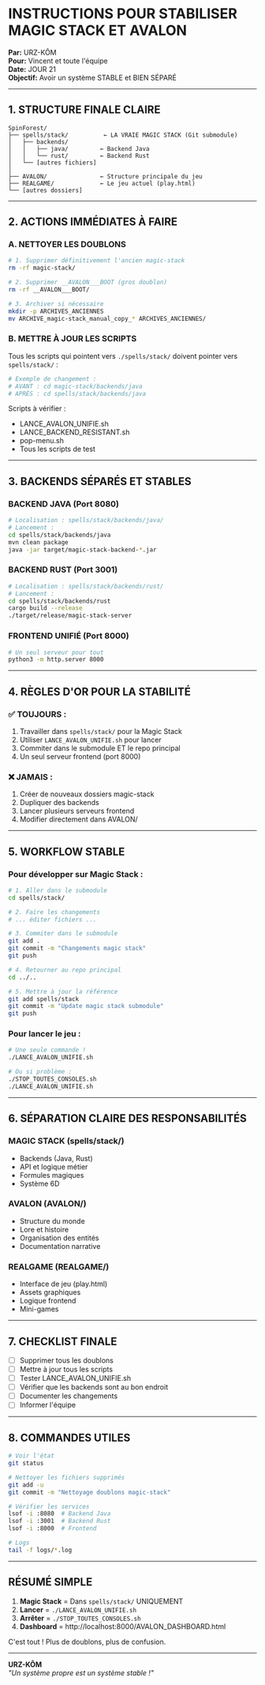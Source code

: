 # INSTRUCTIONS POUR STABILISER MAGIC STACK ET AVALON

**Par:** URZ-KÔM  
**Pour:** Vincent et toute l'équipe  
**Date:** JOUR 21  
**Objectif:** Avoir un système STABLE et BIEN SÉPARÉ

---

## 1. STRUCTURE FINALE CLAIRE

```
SpinForest/
├── spells/stack/          ← LA VRAIE MAGIC STACK (Git submodule)
│   ├── backends/
│   │   ├── java/         ← Backend Java  
│   │   └── rust/         ← Backend Rust
│   └── [autres fichiers]
│
├── AVALON/               ← Structure principale du jeu
├── REALGAME/             ← Le jeu actuel (play.html)
└── [autres dossiers]
```

---

## 2. ACTIONS IMMÉDIATES À FAIRE

### A. NETTOYER LES DOUBLONS
```bash
# 1. Supprimer définitivement l'ancien magic-stack
rm -rf magic-stack/

# 2. Supprimer __AVALON___BOOT (gros doublon)  
rm -rf __AVALON___BOOT/

# 3. Archiver si nécessaire
mkdir -p ARCHIVES_ANCIENNES
mv ARCHIVE_magic-stack_manual_copy_* ARCHIVES_ANCIENNES/
```

### B. METTRE À JOUR LES SCRIPTS
Tous les scripts qui pointent vers `./spells/stack/` doivent pointer vers `spells/stack/` :

```bash
# Exemple de changement :
# AVANT : cd magic-stack/backends/java
# APRÈS : cd spells/stack/backends/java
```

Scripts à vérifier :
- LANCE_AVALON_UNIFIE.sh
- LANCE_BACKEND_RESISTANT.sh  
- pop-menu.sh
- Tous les scripts de test

---

## 3. BACKENDS SÉPARÉS ET STABLES

### BACKEND JAVA (Port 8080)
```bash
# Localisation : spells/stack/backends/java/
# Lancement :
cd spells/stack/backends/java
mvn clean package
java -jar target/magic-stack-backend-*.jar
```

### BACKEND RUST (Port 3001)
```bash
# Localisation : spells/stack/backends/rust/
# Lancement :
cd spells/stack/backends/rust
cargo build --release
./target/release/magic-stack-server
```

### FRONTEND UNIFIÉ (Port 8000)
```bash
# Un seul serveur pour tout
python3 -m http.server 8000
```

---

## 4. RÈGLES D'OR POUR LA STABILITÉ

### ✅ TOUJOURS :
1. Travailler dans `spells/stack/` pour la Magic Stack
2. Utiliser `LANCE_AVALON_UNIFIE.sh` pour lancer
3. Commiter dans le submodule ET le repo principal
4. Un seul serveur frontend (port 8000)

### ❌ JAMAIS :
1. Créer de nouveaux dossiers magic-stack
2. Dupliquer des backends
3. Lancer plusieurs serveurs frontend
4. Modifier directement dans AVALON/

---

## 5. WORKFLOW STABLE

### Pour développer sur Magic Stack :
```bash
# 1. Aller dans le submodule
cd spells/stack/

# 2. Faire les changements
# ... éditer fichiers ...

# 3. Commiter dans le submodule
git add .
git commit -m "Changements magic stack"
git push

# 4. Retourner au repo principal
cd ../..

# 5. Mettre à jour la référence
git add spells/stack
git commit -m "Update magic stack submodule"
git push
```

### Pour lancer le jeu :
```bash
# Une seule commande !
./LANCE_AVALON_UNIFIE.sh

# Ou si problème :
./STOP_TOUTES_CONSOLES.sh
./LANCE_AVALON_UNIFIE.sh
```

---

## 6. SÉPARATION CLAIRE DES RESPONSABILITÉS

### MAGIC STACK (spells/stack/)
- Backends (Java, Rust)
- API et logique métier
- Formules magiques
- Système 6D

### AVALON (AVALON/)
- Structure du monde
- Lore et histoire
- Organisation des entités
- Documentation narrative

### REALGAME (REALGAME/)
- Interface de jeu (play.html)
- Assets graphiques
- Logique frontend
- Mini-games

---

## 7. CHECKLIST FINALE

- [ ] Supprimer tous les doublons
- [ ] Mettre à jour tous les scripts
- [ ] Tester LANCE_AVALON_UNIFIE.sh
- [ ] Vérifier que les backends sont au bon endroit
- [ ] Documenter les changements
- [ ] Informer l'équipe

---

## 8. COMMANDES UTILES

```bash
# Voir l'état
git status

# Nettoyer les fichiers supprimés
git add -u
git commit -m "Nettoyage doublons magic-stack"

# Vérifier les services
lsof -i :8080  # Backend Java
lsof -i :3001  # Backend Rust
lsof -i :8000  # Frontend

# Logs
tail -f logs/*.log
```

---

## RÉSUMÉ SIMPLE

1. **Magic Stack** = Dans `spells/stack/` UNIQUEMENT
2. **Lancer** = `./LANCE_AVALON_UNIFIE.sh`
3. **Arrêter** = `./STOP_TOUTES_CONSOLES.sh`
4. **Dashboard** = http://localhost:8000/AVALON_DASHBOARD.html

C'est tout ! Plus de doublons, plus de confusion.

---

**URZ-KÔM**  
*"Un système propre est un système stable !"*